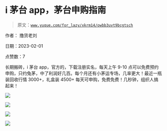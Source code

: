 # i 茅台 app，茅台申购指南

> 原文：[`www.yuque.com/for_lazy/xkrm14/owbb3uvt9bcgtsch`](https://www.yuque.com/for_lazy/xkrm14/owbb3uvt9bcgtsch)



作者： 撸货老刘 

日期：2023-02-01 

点赞数：7 

长期搬砖，i 茅台 app，官方的，下载注册实名，每天上午 9-10 点可以免费预约申购，只约兔茅，中了利润好几百。每个月还有小茅运专场，几率更大！最近一瓶装回收行情 3000+，礼盒装 4500+ 每天可申购，免费免费！几秒钟，组织人搞起来！ 

![](img/4e9b07fdf9ae9ea92fadb46ffef3da04.png) 

![](img/1dbcc7398f409efc68d669944d36fcae.png) 

![](img/c65e5153e8a87a405ed1a83a54497713.png) 

![](img/d3b8c44aa2bdd6082143fe9a59abfcc0.png) 

